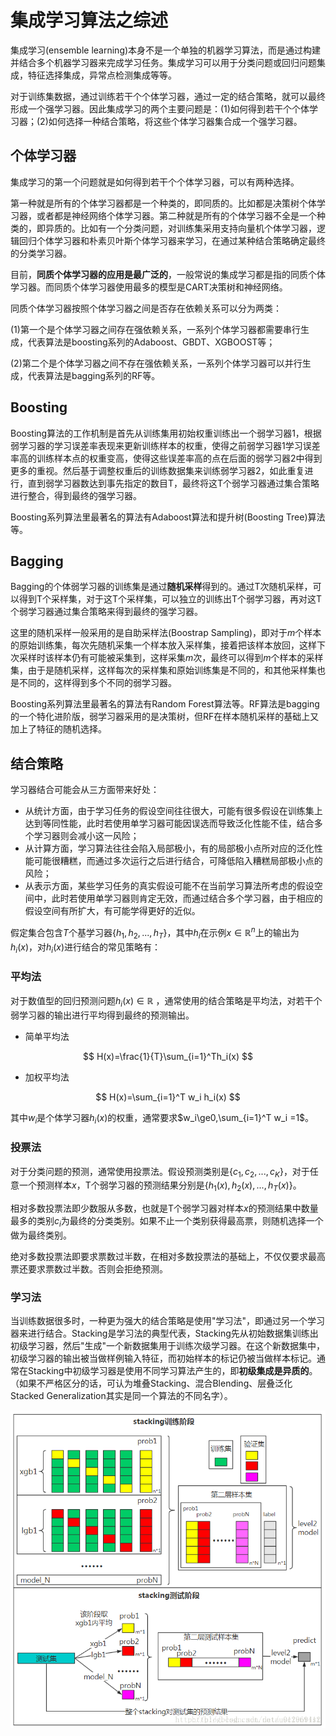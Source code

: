 # 集成学习算法之综述

集成学习(ensemble learning)本身不是一个单独的机器学习算法，而是通过构建并结合多个机器学习器来完成学习任务。集成学习可以用于分类问题或回归问题集成，特征选择集成，异常点检测集成等等。

对于训练集数据，通过训练若干个个体学习器，通过一定的结合策略，就可以最终形成一个强学习器。因此集成学习的两个主要问题是：(1)如何得到若干个个体学习器；(2)如何选择一种结合策略，将这些个体学习器集合成一个强学习器。



## 个体学习器

集成学习的第一个问题就是如何得到若干个个体学习器，可以有两种选择。

第一种就是所有的个体学习器都是一个种类的，即同质的。比如都是决策树个体学习器，或者都是神经网络个体学习器。第二种就是所有的个体学习器不全是一个种类的，即异质的。比如有一个分类问题，对训练集采用支持向量机个体学习器，逻辑回归个体学习器和朴素贝叶斯个体学习器来学习，在通过某种结合策略确定最终的分类学习器。

目前，**同质个体学习器的应用是最广泛的**，一般常说的集成学习都是指的同质个体学习器。而同质个体学习器使用最多的模型是CART决策树和神经网络。

同质个体学习器按照个体学习器之间是否存在依赖关系可以分为两类：

(1)第一个是个体学习器之间存在强依赖关系，一系列个体学习器都需要串行生成，代表算法是boosting系列的Adaboost、GBDT、XGBOOST等；

(2)第二个是个体学习器之间不存在强依赖关系，一系列个体学习器可以并行生成，代表算法是bagging系列的RF等。



## Boosting

Boosting算法的工作机制是首先从训练集用初始权重训练出一个弱学习器1，根据弱学习器的学习误差率表现来更新训练样本的权重，使得之前弱学习器1学习误差率高的训练样本点的权重变高，使得这些误差率高的点在后面的弱学习器2中得到更多的重视。然后基于调整权重后的训练数据集来训练弱学习器2，如此重复进行，直到弱学习器数达到事先指定的数目T，最终将这T个弱学习器通过集合策略进行整合，得到最终的强学习器。

Boosting系列算法里最著名的算法有Adaboost算法和提升树(Boosting Tree)算法等。



## Bagging

Bagging的个体弱学习器的训练集是通过**随机采样**得到的。通过T次随机采样，可以得到T个采样集，对于这T个采样集，可以独立的训练出T个弱学习器，再对这T个弱学习器通过集合策略来得到最终的强学习器。

这里的随机采样一般采用的是自助采样法(Boostrap Sampling)，即对于$m$个样本的原始训练集，每次先随机采集一个样本放入采样集，接着把该样本放回，这样下次采样时该样本仍有可能被采集到，这样采集$m$次，最终可以得到$m$个样本的采样集，由于是随机采样，这样每次的采样集和原始训练集是不同的，和其他采样集也是不同的，这样得到多个不同的弱学习器。

Boosting系列算法里最著名的算法有Random Forest算法等。RF算法是bagging的一个特化进阶版，弱学习器采用的是决策树，但RF在样本随机采样的基础上又加上了特征的随机选择。



## 结合策略

学习器结合可能会从三方面带来好处：

+ 从统计方面，由于学习任务的假设空间往往很大，可能有很多假设在训练集上达到等同性能，此时若使用单学习器可能因误选而导致泛化性能不佳，结合多个学习器则会减小这一风险；
+ 从计算方面，学习算法往往会陷入局部极小，有的局部极小点所对应的泛化性能可能很糟糕，而通过多次运行之后进行结合，可降低陷入糟糕局部极小点的风险；
+ 从表示方面，某些学习任务的真实假设可能不在当前学习算法所考虑的假设空间中，此时若使用单学习器则肯定无效，而通过结合多个学习器，由于相应的假设空间有所扩大，有可能学得更好的近似。

假定集合包含$T$个基学习器$\{h_1,h_2,...,h_T\}$，其中$h_i$在示例$x\in \mathbb{R}^n$上的输出为$h_i(x)$，对$h_i(x)$进行结合的常见策略有：

### 平均法

对于数值型的回归预测问题$h_i(x)\in \mathbb{R}$ ，通常使用的结合策略是平均法，对若干个弱学习器的输出进行平均得到最终的预测输出。

+ 简单平均法

$$
H(x)=\frac{1}{T}\sum_{i=1}^Th_i(x)
$$

+ 加权平均法

$$
H(x)=\sum_{i=1}^T w_i h_i(x)
$$

其中$w_i$是个体学习器$h_i(x)$的权重，通常要求$w_i\ge0,\sum_{i=1}^T w_i =1$。

### 投票法

对于分类问题的预测，通常使用投票法。假设预测类别是$\{c_1,c_2,...,c_K\}$，对于任意一个预测样本$x$，T个弱学习器的预测结果分别是$\{ h_1(x),h_2(x),...,h_T(x)\}$。

相对多数投票法即少数服从多数，也就是T个弱学习器对样本$x$的预测结果中数量最多的类别$c_i$为最终的分类类别。如果不止一个类别获得最高票，则随机选择一个做为最终类别。

绝对多数投票法即要求票数过半数，在相对多数投票法的基础上，不仅仅要求最高票还要求票数过半数。否则会拒绝预测。

### 学习法

当训练数据很多时，一种更为强大的结合策略是使用"学习法"，即通过另一个学习器来进行结合。Stacking是学习法的典型代表，Stacking先从初始数据集训练出初级学习器，然后"生成"一个新数据集用于训练次级学习器。在这个新数据集中，初级学习器的输出被当做样例输入特征，而初始样本的标记仍被当做样本标记。通常在Stacking中初级学习器是使用不同学习算法产生的，即**初级集成是异质的**。（如果不严格区分的话，可认为堆叠Stacking、混合Blending、层叠泛化Stacked Generalization其实是同一个算法的不同名字）。

![stacking](assets/stacking.png)































